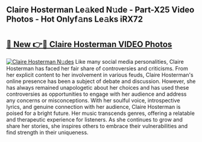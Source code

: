 ## Claire Hosterman Le𝚊ked N𝚞de - Part-X25 Video Photos - Hot Onlyf𝚊ns Le𝚊ks iRX72

# <h2><a href="http://ac51157.deff.icu/?id=Claire+Hosterman">🔗 New 👉🔴 Claire Hosterman VIDEO Photos</a></h2>

[![Claire Hosterman N𝚞des](https://i.imgur.com/rIISA9y.gif)](http://ac51157.deff.icu/?id=Claire+Hosterman)
Like many social media personalities, Claire Hosterman has faced her fair share of controversies and criticisms. From her explicit content to her involvement in various feuds, Claire Hosterman's online presence has been a subject of debate and discussion. However, she has always remained unapologetic about her choices and has used these controversies as opportunities to engage with her audience and address any concerns or misconceptions. With her soulful voice, introspective lyrics, and genuine connection with her audience, Claire Hosterman is poised for a bright future. Her music transcends genres, offering a relatable and therapeutic experience for listeners. As she continues to grow and share her stories, she inspires others to embrace their vulnerabilities and find strength in their uniqueness.
